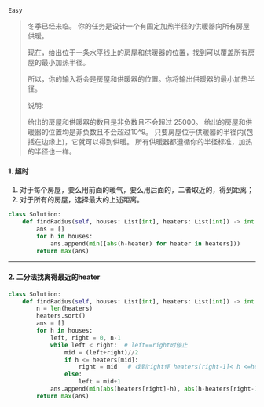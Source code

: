 `Easy`

> 冬季已经来临。 你的任务是设计一个有固定加热半径的供暖器向所有房屋供暖。
>
> 现在，给出位于一条水平线上的房屋和供暖器的位置，找到可以覆盖所有房屋的最小加热半径。
>
> 所以，你的输入将会是房屋和供暖器的位置。你将输出供暖器的最小加热半径。
>
> 说明:
>
> 给出的房屋和供暖器的数目是非负数且不会超过 25000。
> 给出的房屋和供暖器的位置均是非负数且不会超过10^9。
> 只要房屋位于供暖器的半径内(包括在边缘上)，它就可以得到供暖。
> 所有供暖器都遵循你的半径标准，加热的半径也一样。

#### 1. 超时

1. 对于每个房屋，要么用前面的暖气，要么用后面的，二者取近的，得到距离；
2. 对于所有的房屋，选择最大的上述距离。

```python
class Solution:
    def findRadius(self, houses: List[int], heaters: List[int]) -> int:
        ans = []
        for h in houses:
            ans.append(min([abs(h-heater) for heater in heaters]))
        return max(ans)
```

---

#### 2. 二分法找离得最近的heater

```python
class Solution:
    def findRadius(self, houses: List[int], heaters: List[int]) -> int:
        n = len(heaters)
        heaters.sort()
        ans = []
        for h in houses:
            left, right = 0, n-1
            while left < right:  # left==right时停止
                mid = (left+right)//2
                if h <= heaters[mid]:
                    right = mid   # 找到right使 heaters[right-1]< h <=heaters[right]
                else:
                    left = mid+1
            ans.append(min(abs(heaters[right]-h), abs(h-heaters[right-1])))
        return max(ans)
```



